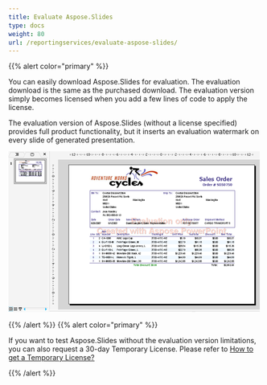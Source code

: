 ```yaml
---
title: Evaluate Aspose.Slides
type: docs
weight: 80
url: /reportingservices/evaluate-aspose-slides/
---
```


{{% alert color="primary" %}} 

You can easily download Aspose.Slides for evaluation. The evaluation download is the same as the purchased download. The evaluation version simply becomes licensed when you add a few lines of code to apply the license.

The evaluation version of Aspose.Slides (without a license specified) provides full product functionality, but it inserts an evaluation watermark on every slide of generated presentation.

![todo:image_alt_text](evaluate-aspose-slides_1.png)

{{% /alert %}} {{% alert color="primary" %}} 

If you want to test Aspose.Slides without the evaluation version limitations, you can also request a 30-day Temporary License. Please refer to [How to get a Temporary License?](http://www.aspose.com/corporate/purchase/faqs/temporary-license.aspx)

{{% /alert %}}
